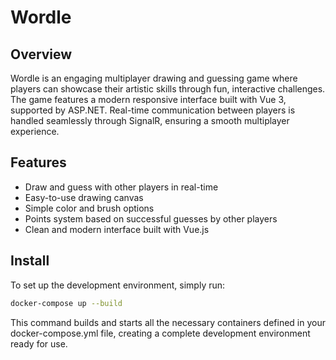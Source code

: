 # Wordle

## Overview

Wordle is an engaging multiplayer drawing and guessing game where players can showcase their artistic skills through fun, interactive challenges. The game features a modern responsive interface built with Vue 3, supported by ASP.NET. Real-time communication between players is handled seamlessly through SignalR, ensuring a smooth multiplayer experience.

## Features

- Draw and guess with other players in real-time
- Easy-to-use drawing canvas
- Simple color and brush options
- Points system based on successful guesses by other players
- Clean and modern interface built with Vue.js

## Install

To set up the development environment, simply run:

```bash
docker-compose up --build
```

This command builds and starts all the necessary containers defined in your docker-compose.yml file, creating a complete development environment ready for use.


